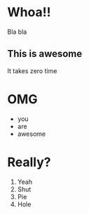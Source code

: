 # Whoa!!

Bla bla

## This is awesome

It takes zero time

# OMG

 * you
 * are
 * awesome
 
# Really?

 1. Yeah
 1. Shut
 1. Pie
 1. Hole
